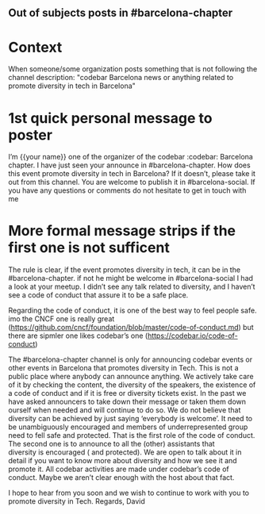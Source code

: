 Out of subjects posts in #barcelona-chapter
---

# Context
When someone/some organization posts something that is not following the channel
description:
"codebar Barcelona news or anything related to promote diversity in tech in Barcelona"

# 1st quick personal message to poster
I’m {{your name}} one of the organizer of the codebar :codebar: Barcelona chapter.
I have just seen your announce in #barcelona-chapter. How does this event
promote diversity in tech in Barcelona?
If it doesn’t, please take it out from this channel.
You are welcome to publish it in #barcelona-social.
If you have any questions or comments do not hesitate to get in touch with me

# More formal message strips if the first one is not sufficent


The rule is clear, if the event promotes diversity in tech, it can be in
the #barcelona-chapter. if not he might be welcome in #barcelona-social
I had a look at your meetup. I didn’t see any talk related to diversity,
and I haven’t see a code of conduct that assure it to be a safe place.


Regarding the code of conduct, it is one of the best way to feel people safe.
imo the CNCF one is really great (https://github.com/cncf/foundation/blob/master/code-of-conduct.md)
but there are sipmler one likes codebar’s one (https://codebar.io/code-of-conduct)

The #barcelona-chapter channel is only for announcing codebar events or other
events in Barcelona that promotes diversity in Tech. This is not a public place
where anybody can announce anything. We actively take care of it by checking the
content, the diversity of the speakers, the existence of a code of conduct and
if it is free or diversity tickets exist.  In the past we have asked announcers
to take down their message or taken them down ourself when needed and will
continue to do so.
We do not believe that diversity can be achieved by just saying ‘everybody is
welcome’. It need to be unambiguously encouraged and members of underrepresented
group need to fell safe and protected. That is the first role of the code of
conduct. The second one is to announce to all the (other) assistants that  
diversity is encouraged ( and protected). We are open to talk about it in detail
if you want to know more about diversity and how we see it and promote it. All
codebar activities are made under codebar’s code of conduct. Maybe we aren’t
clear enough with the host about that fact.


I hope to hear from you soon and we wish to continue to work with you to promote
 diversity in Tech.
Regards,
David

